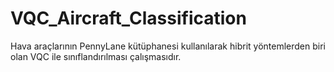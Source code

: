 # VQC_Aircraft_Classification

Hava araçlarının PennyLane kütüphanesi kullanılarak hibrit yöntemlerden biri olan VQC ile sınıflandırılması çalışmasıdır.
